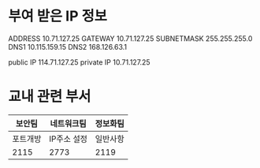 # 부여 받은 IP 정보

ADDRESS 10.71.127.25
GATEWAY 10.71.127.25
SUBNETMASK 255.255.255.0
DNS1 10.115.159.15
DNS2 168.126.63.1

public IP 114.71.127.25
private IP 10.71.127.25

# 교내 관련 부서

| 보안팀   | 네트워크팀  | 정보화팀 |
|----------|-------------|----------|
| 포트개방 | IP주소 설정 | 일반사항 |
| 2115     | 2773        | 2119     |

